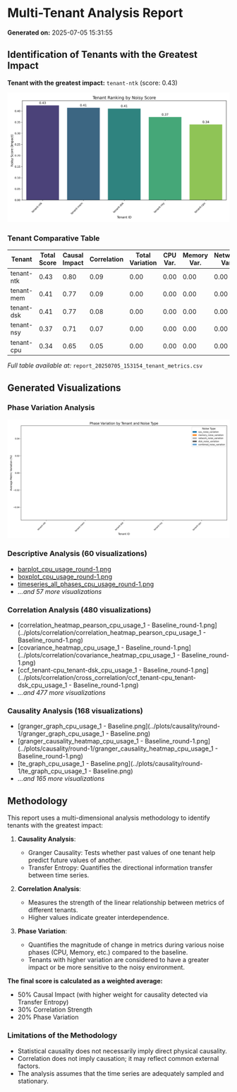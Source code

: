 # Multi-Tenant Analysis Report

**Generated on:** 2025-07-05 15:31:55

## Identification of Tenants with the Greatest Impact

**Tenant with the greatest impact:** `tenant-ntk` (score: 0.43)

![Tenant Ranking](report_20250705_153154_tenant_ranking.png)

### Tenant Comparative Table

| Tenant | Total Score | Causal Impact | Correlation | Total Variation | CPU Var. | Memory Var. | Network Var. | Disk Var. | Combined Var. |
|---|---|---|---|---|---|---|---|---|---|
| tenant-ntk | 0.43 | 0.80 | 0.09 | 0.00 | 0.00 | 0.00 | 0.00 | 0.00 | 0.00 |
| tenant-mem | 0.41 | 0.77 | 0.09 | 0.00 | 0.00 | 0.00 | 0.00 | 0.00 | 0.00 |
| tenant-dsk | 0.41 | 0.77 | 0.08 | 0.00 | 0.00 | 0.00 | 0.00 | 0.00 | 0.00 |
| tenant-nsy | 0.37 | 0.71 | 0.07 | 0.00 | 0.00 | 0.00 | 0.00 | 0.00 | 0.00 |
| tenant-cpu | 0.34 | 0.65 | 0.05 | 0.00 | 0.00 | 0.00 | 0.00 | 0.00 | 0.00 |

*Full table available at:* `report_20250705_153154_tenant_metrics.csv`

## Generated Visualizations

### Phase Variation Analysis

![Phase Variation by Tenant](report_20250705_153154_phase_variation.png)

### Descriptive Analysis (60 visualizations)

- [barplot_cpu_usage_round-1.png](../plots/descriptive/barplot_cpu_usage_round-1.png)
- [boxplot_cpu_usage_round-1.png](../plots/descriptive/boxplot_cpu_usage_round-1.png)
- [timeseries_all_phases_cpu_usage_round-1.png](../plots/descriptive/timeseries_all_phases_cpu_usage_round-1.png)
- *...and 57 more visualizations*

### Correlation Analysis (480 visualizations)

- [correlation_heatmap_pearson_cpu_usage_1 - Baseline_round-1.png](../plots/correlation/correlation_heatmap_pearson_cpu_usage_1 - Baseline_round-1.png)
- [covariance_heatmap_cpu_usage_1 - Baseline_round-1.png](../plots/correlation/covariance_heatmap_cpu_usage_1 - Baseline_round-1.png)
- [ccf_tenant-cpu_tenant-dsk_cpu_usage_1 - Baseline_round-1.png](../plots/correlation/cross_correlation/ccf_tenant-cpu_tenant-dsk_cpu_usage_1 - Baseline_round-1.png)
- *...and 477 more visualizations*

### Causality Analysis (168 visualizations)

- [granger_graph_cpu_usage_1 - Baseline.png](../plots/causality/round-1/granger_graph_cpu_usage_1 - Baseline.png)
- [granger_causality_heatmap_cpu_usage_1 - Baseline_round-1.png](../plots/causality/round-1/granger_causality_heatmap_cpu_usage_1 - Baseline_round-1.png)
- [te_graph_cpu_usage_1 - Baseline.png](../plots/causality/round-1/te_graph_cpu_usage_1 - Baseline.png)
- *...and 165 more visualizations*

## Methodology

This report uses a multi-dimensional analysis methodology to identify tenants with the greatest impact:

1. **Causality Analysis**:
   - Granger Causality: Tests whether past values of one tenant help predict future values of another.
   - Transfer Entropy: Quantifies the directional information transfer between time series.

2. **Correlation Analysis**:
   - Measures the strength of the linear relationship between metrics of different tenants.
   - Higher values indicate greater interdependence.

3. **Phase Variation**:
   - Quantifies the magnitude of change in metrics during various noise phases (CPU, Memory, etc.) compared to the baseline.
   - Tenants with higher variation are considered to have a greater impact or be more sensitive to the noisy environment.

**The final score is calculated as a weighted average:**
- 50% Causal Impact (with higher weight for causality detected via Transfer Entropy)
- 30% Correlation Strength
- 20% Phase Variation

### Limitations of the Methodology

- Statistical causality does not necessarily imply direct physical causality.
- Correlation does not imply causation; it may reflect common external factors.
- The analysis assumes that the time series are adequately sampled and stationary.
